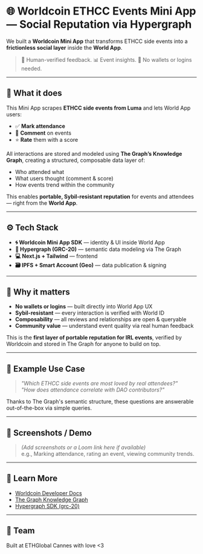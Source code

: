 # 🌐 Worldcoin ETHCC Events Mini App — Social Reputation via Hypergraph

We built a **Worldcoin Mini App** that transforms ETHCC side events into a **frictionless social layer** inside the **World App**.

> 🧠 Human-verified feedback. 📊 Event insights. 🧭 No wallets or logins needed.

---

## 🎯 What it does

This Mini App scrapes **ETHCC side events from Luma** and lets World App users:

- ✅ **Mark attendance**
- 💬 **Comment** on events
- ⭐️ **Rate** them with a score

All interactions are stored and modeled using **The Graph’s Knowledge Graph**, creating a structured, composable data layer of:

- Who attended what
- What users thought (comment & score)
- How events trend within the community

This enables **portable, Sybil-resistant reputation** for events and attendees — right from the **World App**.

---

## ⚙️ Tech Stack

- **🌀 Worldcoin Mini App SDK** — identity & UI inside World App
- **📡 Hypergraph (GRC-20)** — semantic data modeling via The Graph
- **💻 Next.js + Tailwind** — frontend
- **🗃 IPFS + Smart Account (Geo)** — data publication & signing

---

## 🚀 Why it matters

- **No wallets or logins** — built directly into World App UX
- **Sybil-resistant** — every interaction is verified with World ID
- **Composability** — all reviews and relationships are open & queryable
- **Community value** — understand event quality via real human feedback

This is the **first layer of portable reputation for IRL events**, verified by Worldcoin and stored in The Graph for anyone to build on top.

---

## 🧪 Example Use Case

> _"Which ETHCC side events are most loved by real attendees?"_  
> _"How does attendance correlate with DAO contributors?"_

Thanks to The Graph's semantic structure, these questions are answerable out-of-the-box via simple queries.

---

## 📸 Screenshots / Demo

> _(Add screenshots or a Loom link here if available)_  
> e.g., Marking attendance, rating an event, viewing community trends.

---

## 🧠 Learn More

- [Worldcoin Developer Docs](https://docs.worldcoin.org)
- [The Graph Knowledge Graph](https://thegraph.com/blog/introducing-the-knowledge-graph)
- [Hypergraph SDK (grc-20)](https://github.com/graphprotocol/hypergraph)

---

## 👥 Team

Built at ETHGlobal Cannes with love <3
